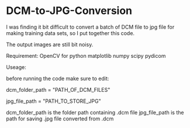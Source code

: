 # DCM-to-JPG-Conversion
I was finding it bit difficult to convert a batch of DCM file to jpg file for making training data sets, so I put together this code.

The output images are still bit noisy.

Requirement:
OpenCV for python 
matplotlib
numpy
scipy
pydicom


Useage:

before running the code make sure to edit:

dcm_folder_path = "PATH_OF_DCM_FILES"

jpg_file_path = "PATH_TO_STORE_JPG"

dcm_folder_path is the folder path containing .dcm file 
jpg_file_path is the path for saving .jpg file converted from .dcm
